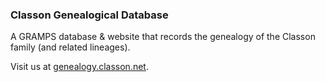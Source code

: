 ### Classon Genealogical Database
A GRAMPS database & website that records the genealogy of the Classon family (and related lineages).

Visit us at [genealogy.classon.net](genealogy.classon.net).
